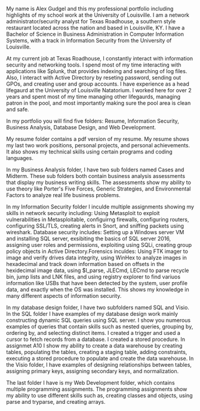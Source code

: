 My name is Alex Gudgel and this my professional portfolio including highlights of my school work at the University of Louisville. I am a network administrator/security analyst for Texas Roadhouse, a southern style restaurant located across the nation and based in Louisville, KY. I have a Bachelor of Science in Business Administration in Computer Information Systems, with a track in Information Security from the University of Louisville.

At my current job at Texas Roadhouse, I constantly interact with information security and networking tools. I spend most of my time interacting with applications like Splunk, that provides indexing and searching of log files. Also, I interact with Active Directory by reseting password, sending out GPOs, and creating user and group accounts. I have experience as a head lifegaurd at the University of Louisville Natatorium. I worked here for over 2 years and spent most of my time managing other lifegaurds, managing patron in the pool, and most importantly making sure the pool area is clean and safe.

In my portfolio you will find five folders: Resume, Information Security, Business Analysis, Database Design, and Web Development. 

My resume folder contains a pdf version of my resume. My resume shows my last two work positions, personal projects, and personal achievements. It also shows my technical skills using certain programs and coding languages.

In my Business Analysis folder, I have two sub folders named Cases and Midterm. These sub folders both contain business analysis assessments that display my business writing skills. The assessments show my ability to use theory like Porter's Five Forces, Generic Strategies, and Environmental Factors to analyze real life business problems.

In my Information Security folder I inculde multiple assignments showing my skills in network security including: Using Metasploit to exploit vulnerabilities in Metasploitable, configuirng firewalls, configuring routers, configuring SSL/TLS, creating alerts in Snort, and sniffing packets using wireshark. Database security includes: Setting up a Windows server VM and installing SQL server, exsibiting the basics of SQL server 2016, assigning user roles and permissions, exploiting using SQLi, creating group policy objects in Active Directory.Forensics inculdes: Using FTK imager to image and verify drives data integrity, using WinHex to analyze images in hexadecimal and track down information based on offsets in the hexidecimal image data, using $I_parse, JLECmd, LECmd to parse recycle bin, jump lists and LNK files, and using registry explorer to find variuos information like USBs that have been detected by the system, user profile data, and exactly when the OS was installed. This shows my knowledge in many different aspects of information security.

In my database design folder, I have two subfolders named SQL and Visio. In the SQL folder I have examples of my database design work mainly constructing dynamic SQL queries using SQL server. I show you numerous examples of queries that contain skills such as nested queries, grouping by, ordering by, and selecting distinct items. I created a trigger and used a cursor to fetch records from a database. I created a stored procedure. In assignmet A10 I show my ability to create a data warehouse by creating tables, populating the tables, creating a staging table, adding constraints, executing a stored procedure to populate and create the data warehouse. In the Visio folder, I have examples of designing relationships between tables, assigning primary keys, assigning secondary keys, and normalization.

The last folder I have is my Web Development folder, which contains multiple programming assignments. The programming assignments show my ability to use different skills such as, creating classes and objects, using parse and tryparse, and creating arrays.
